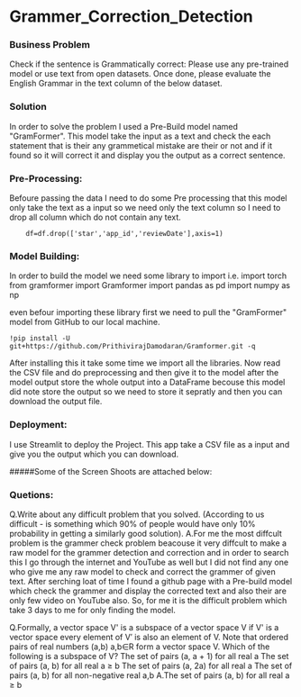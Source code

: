 # Grammer_Correction_Detection
  ### Business Problem
   Check if the sentence is Grammatically correct: 
   Please use any pre-trained model or use text from open datasets.
   Once done, please evaluate the English Grammar in the text column of the below dataset.
   
 ### Solution
   In order to solve the problem I used a Pre-Build model named "GramFormer".
   This model take the input as a text and check the each statement that is their any grammetical 
   mistake are their or not and if it found so it will correct it and display you the output as a 
   correct sentence.
   
 ### Pre-Processing:
   Befoure passing the data I need to do some Pre processing that this model only take the text as a
   input so we need only the text column so I need to drop all column which do not contain any text.
      
        df=df.drop(['star','app_id','reviewDate'],axis=1)
        
 ### Model Building:
   In order to build the model we need some library to import i.e.
   import torch
   from gramformer import Gramformer
   import pandas as pd
   import numpy as np

   even befour importing these library first we need to pull the "GramFormer" model from GitHub
   to our local machine.

    !pip install -U git+https://github.com/PrithivirajDamodaran/Gramformer.git -q

   After installing this it take some time we import all the libraries.
   Now read the CSV file and do preprocessing and then give it to the model after the model output
   store the whole output into a DataFrame becouse this model did note store the output so we need to
   store it sepratly and then you can download the output file.

 ### Deployment:
   I use Streamlit to deploy the Project.
   This app take a CSV file as a input and give you the output which you can download.
   
 #####Some of the Screen Shoots are attached below:


 ### Quetions:
   Q.Write about any difficult problem that you solved. 
    (According to us difficult - is something which 90% of people would have only 10% probability in getting a similarly good solution). 
   A.For me the most diffcult problem is the grammer check problem beacouse it very diffcult to 
     make a raw model for the grammer detection and correction and in order to search this I go through
     the internet and YouTube as well but I did not find any one who give me any raw model to check
     and correct the grammer of given text. After serching loat of time I found a github page with a
     Pre-build model which check the grammer and display the corrected text and also their are only few
     video on YouTube also. So, for me it is the difficult problem which take 3 days to me for only 
     finding the model.
     
   Q.Formally, a vector space V' is a subspace of a vector space V if
     V' is a vector space
     every element of V′ is also an element of V.
     Note that ordered pairs of real numbers (a,b) a,b∈R form a vector space V. Which of the following is a subspace of V?
     The set of pairs (a, a + 1) for all real a
     The set of pairs (a, b) for all real a ≥ b
     The set of pairs (a, 2a) for all real a
     The set of pairs (a, b) for all non-negative real a,b
   A.The set of pairs (a, b) for all real a ≥ b

